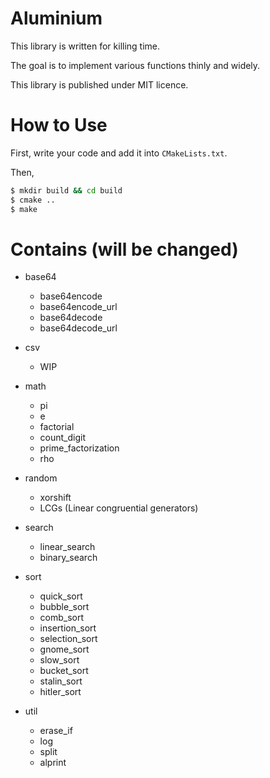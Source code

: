 # Aluminium

This library is written for killing time.

The goal is to implement various functions thinly and widely.

This library is published under MIT licence.

# How to Use

First, write your code and add it into `CMakeLists.txt`.

Then,

```bash
$ mkdir build && cd build
$ cmake ..
$ make
```

# Contains (will be changed)

* base64
    * base64encode
    * base64encode_url
    * base64decode
    * base64decode_url

* csv
    * WIP

* math
    * pi
    * e
    * factorial
    * count_digit
    * prime_factorization
    * rho

* random
    * xorshift
    * LCGs (Linear congruential generators)

* search
    * linear_search
    * binary_search

* sort
    * quick_sort
    * bubble_sort
    * comb_sort
    * insertion_sort
    * selection_sort
    * gnome_sort
    * slow_sort
    * bucket_sort
    * stalin_sort
    * hitler_sort

* util
    * erase_if
    * log
    * split
    * alprint

